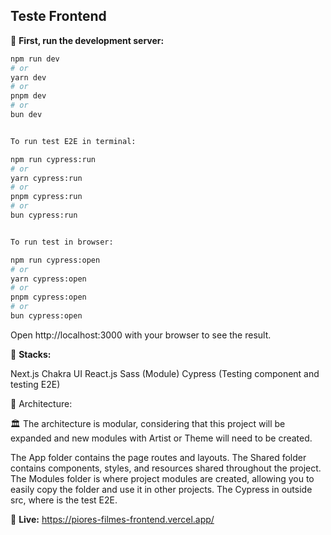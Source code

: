 ## Teste Frontend

🚀 **First, run the development server:**

```bash
npm run dev
# or
yarn dev
# or
pnpm dev
# or
bun dev


To run test E2E in terminal:

npm run cypress:run
# or
yarn cypress:run
# or
pnpm cypress:run
# or
bun cypress:run


To run test in browser:

npm run cypress:open
# or
yarn cypress:open
# or
pnpm cypress:open
# or
bun cypress:open
```

Open http://localhost:3000 with your browser to see the result.

🚀 **Stacks:**

Next.js
Chakra UI
React.js
Sass (Module)
Cypress (Testing component and testing E2E)

🚀 Architecture:

🏛 The architecture is modular, considering that this project will be expanded and new modules with Artist or Theme will need to be created.

The App folder contains the page routes and layouts.
The Shared folder contains components, styles, and resources shared throughout the project.
The Modules folder is where project modules are created, allowing you to easily copy the folder and use it in other projects.
The Cypress in outside src, where is the test E2E.

🚀 **Live:**
https://piores-filmes-frontend.vercel.app/